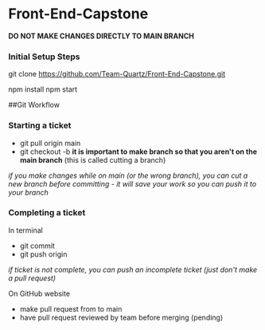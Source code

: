 # Front-End-Capstone

**DO NOT MAKE CHANGES DIRECTLY TO MAIN BRANCH**

### Initial Setup Steps

git clone https://github.com/Team-Quartz/Front-End-Capstone.git

npm install
npm start

##Git Workflow

### Starting a ticket
- git pull origin main
- git checkout -b <ticket name>  **it is important to make branch so that you aren't on the main branch** (this is called cutting a branch)
  
_if you make changes while on main (or the wrong branch), you can cut a new branch before committing - it will save your work so you can push it to your branch_

### Completing a ticket
In terminal
- git commit
- git push origin <ticket name>
  
_if ticket is not complete, you can push an incomplete ticket (just don't make a pull request)_

On GitHub website
- make pull request from <ticket name> to main
- have pull request reviewed by team before merging (pending)
